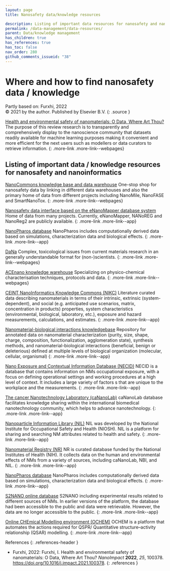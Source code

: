 ```yaml
---
layout: page
title: Nanosafety data/knowledge resources

description: Listing of important data resources for nanosafety and nanoinformatics
permalink: /data-management/data-resources/
parent: Data/knowledge management
has_children: true
has_references: true
has_toc: false
nav_order: 280
github_comments_issueid: "38"
---
```

# Where and how to find nanosafety data / knowledge
Partly based on: Furxhi, 2022<br>
© 2021 by the author. Published by Elsevier B.V.
{: .source }


[Health and environmental safety of nanomaterials: O Data, Where Art Thou?](https://doi.org/10.1016/j.impact.2021.100378)
The purpose of this review research is to transparently and comprehensively display to the nanoscience community that datasets readily available for machine learning purposes making it convenient and more efficient for the next users such as modellers or data curators to retrieve information. 
{: .more-link .more-link--webpages}

## Listing of important data / knowledge resources for nanosafety and nanoinformatics

[NanoCommons knowledge base and data warehouse](./NanoCommons-KB/)
One-stop shop for nanosafety data by linking in different data warehouses and also the primary home of data from different projects including NanoMile, NanoFASE and SmartNanoTox.
{: .more-link .more-link--webpages}

[Nanosafety data interface based on the eNanoMapper database system](https://search.data.enanomapper.net/)
Home of data from many projects. Currently, eNanoMapper, NANoREG and NanoReg2 are publicly available.
{: .more-link .more-link--app}

[NanoPharos database](./NanoPharos/)
NanoPharos includes computationally derived data based on simulations, characterization data and biological effects.
{: .more-link .more-link--app}

[DaNa](https://nanopartikel.info/en/)
Complex, toxicological issues from current materials research in an generally understandable format for (non-)scientists.
{: .more-link .more-link--webpages}

[ACEnano knowledge warehouse](./ACEnano-warehouse/)
Specializing on physico-chemical characterisation techniques, protocols and data.
{: .more-link .more-link--webpages}

[CEINT NanoInformatics Knowledge Commons (NIKC)](https://ceint.duke.edu/research/nikc)
Literature curated data describing nanomaterials in terms of their intrinsic, extrinsic (system-dependent), and social (e.g. anticipated use scenarios, matrix, concentration in products) properties, system characteristics (environmental, biological, laboratory, etc.), exposure and hazard measurements, calculations, and estimates.
{: .more-link .more-link--app}

[Nanomaterial-biological interactions knowledgebase](http://nbi.oregonstate.edu/)
Repository for annotated data on nanomaterial characterization (purity, size, shape, charge, composition, functionalization, agglomeration state), synthesis methods, and nanomaterial-biological interactions (beneficial, benign or deleterious) defined at multiple levels of biological organization (molecular, cellular, organismal)
{: .more-link .more-link--app}

[Nano Exposure and Contextual Information Database (NECID)](https://perosh.eu/repository/necid-demo-version/) 
NECID is a database that contains information on NMs occupational exposure, with a focus on defining operational settings and working procedures at a high level of context. It includes a large variety of factors s that are unique to the workplace and the measurements.
{: .more-link .more-link--app}

[The cancer Nanotechnology Laboratory (caNanoLab)](https://cananolab.cancer.gov/)
caNanoLab database facilitates knowledge sharing within the international biomedical nanotechnology community, which helps to advance nanotechnology.
{: .more-link .more-link--app}

[Nanoparticle Information Library (NIL)](http://nanoparticlelibrary.net/nil.html)
NIL was developed by the National Institute for Occupational Safety and Health (NIOSH). NIL is a platform for sharing and searching NM attributes related to health and safety. 
{: .more-link .more-link--app}

[Nanomaterial Registry (NR)](https://nanomaterialregistry.net/Default.aspx)
NR is curated database funded by the National Institutes of Health (NIH). It collects data on the human and environmental effects of NMs from a variety of sources, including caNanoLab, NBI, and NIL.
{: .more-link .more-link--app}

[NanoPharos database](https://db.nanopharos.eu/ )
NanoPharos includes computationally derived data based on simulations, characterization data and biological effects.
{: .more-link .more-link--app}

[S2NANO online database](http://www.s2nano.org)
S2NANO including experimental results related to different sources of NMs. In earlier versions of the platform, the database had been accessible to the public and data were retrievable. However, the data are no longer accessible to the public.
{: .more-link .more-link--app}

[Online CHEmical Modelling environment (OCHEM)](http://ochem.eu/article/103451)
OCHEM is a platform that automates the actions required for QSPR/ Quantitative structure–activity relationship (QSAR) modelling. 
{: .more-link .more-link--app}

References
{: .references-header }
- Furxhi, 2022: Furxhi, I. Health and environmental safety of nanomaterials: O Data, Where Art Thou? <i>NanoImpact</i> <b>2022</b>, <i>25</i>, 100378. <a href="https://doi.org/10.1016/j.impact.2021.100378">https://doi.org/10.1016/j.impact.2021.100378</a>.
{: .references }

